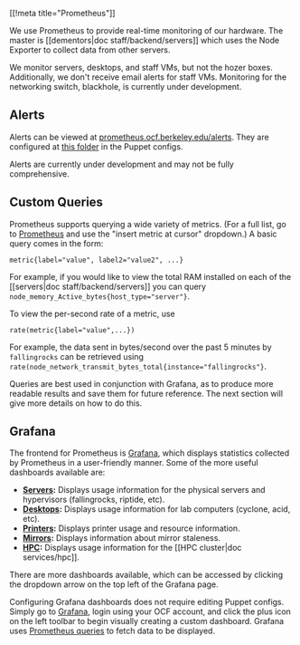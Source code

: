 [[!meta title="Prometheus"]]

We use Prometheus to provide real-time monitoring of our hardware. The master is [[dementors|doc staff/backend/servers]] which
uses the Node Exporter to collect data from other servers.

We monitor servers, desktops, and staff VMs, but not the hozer boxes.
Additionally, we don't receive email alerts for staff VMs. Monitoring for the networking switch, blackhole, is currently under development.

## Alerts

Alerts can be viewed at [prometheus.ocf.berkeley.edu/alerts](https://prometheus.ocf.berkeley.edu/alerts). They are configured at [this folder][prometheus-puppet] in the Puppet configs.

Alerts are currently under development and may not be fully comprehensive.

## Custom Queries

Prometheus supports querying a wide variety of metrics. (For a full list, go to [Prometheus](https://prometheus.ocf.berkeley.edu) and use the "insert metric at cursor" dropdown.) A basic query comes in the form:
```
metric{label="value", label2="value2", ...}
```
For example, if you would like to view the total RAM installed on each of the [[servers|doc staff/backend/servers]] you can query `node_memory_Active_bytes{host_type="server"}`.

To view the per-second rate of a metric, use
```
rate(metric{label="value",...})
```
For example, the data sent in bytes/second over the past 5 minutes by `fallingrocks` can be retrieved using `rate(node_network_transmit_bytes_total{instance="fallingrocks"}`.

Queries are best used in conjunction with Grafana, as to produce more readable results and save them for future reference. The next section will give more details on how to do this.

## Grafana

The frontend for Prometheus is [Grafana][grafana], which displays statistics collected by Prometheus in a user-friendly manner. Some of the more useful dashboards available are:
 - **[Servers](https://ocf.io/serverstats):** Displays usage information for the physical servers and hypervisors (fallingrocks, riptide, etc).
 - **[Desktops](https://ocf.io/desktopstats):** Displays usage information for lab computers (cyclone, acid, etc).
 - **[Printers](https://ocf.io/printerstats):** Displays printer usage and resource information.
 - **[Mirrors](https://ocf.io/mirrorstats):** Displays information about mirror staleness.
 - **[HPC](hhttps://ocf.io/hpcstats):** Displays usage information for the [[HPC cluster|doc services/hpc]].

There are more dashboards available, which can be accessed by clicking the dropdown arrow on the top left of the Grafana page.

Configuring Grafana dashboards does not require editing Puppet configs. Simply go to [Grafana][grafana], login using your OCF account, and click the plus icon on the left toolbar to begin visually creating a custom dashboard. Grafana uses [Prometheus queries](https://prometheus.io/docs/prometheus/latest/querying/basics/) to fetch data to be displayed.


[prometheus-puppet]: https://github.com/ocf/puppet/tree/master/modules/ocf_prometheus/files/rules.d
[grafana]: https://grafana.ocf.berkeley.edu
